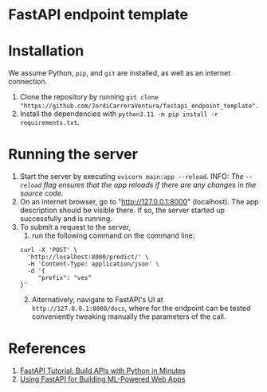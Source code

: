 # FastAPI endpoint template

# Installation

We assume Python, `pip`, and `git` are installed, as well as an internet connection.

1. Clone the repository by running `git clone "https://github.com/JordiCarreraVentura/fastapi_endpoint_template"`.
2. Install the dependencies with `python3.11 -m pip install -r requirements.txt`.


# Running the server

1. Start the server by executing `uvicorn main:app --reload`. INFO: _The `--reload` flag ensures that the app reloads if there are any changes in the source code._
2. On an internet browser, go to "http://127.0.0.1:8000" (localhost). The app description should be visible there. If so, the server started up successfully and is running.
3. To submit a request to the server,
   1. run the following command on the command line:
    ```
    curl -X 'POST' \
      'http://localhost:8000/predict/' \
      -H 'Content-Type: application/json' \
      -d '{
         "prefix": "ves"
    }'
    ```
   2. Alternatively, navigate to FastAPI's UI at `http://127.0.0.1:8000/docs`, where  for the endpoint can be tested conveniently tweaking manually the parameters of the call.


# References

1. [FastAPI Tutorial: Build APIs with Python in Minutes](https://www.kdnuggets.com/fastapi-tutorial-build-apis-with-python-in-minutes)
2. [Using FastAPI for Building ML-Powered Web Apps](https://www.kdnuggets.com/using-fastapi-for-building-ml-powered-web-apps)

